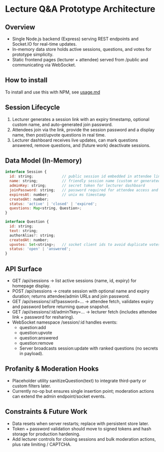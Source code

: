 ﻿# Lecture Q&A Prototype Architecture

## Overview
- Single Node.js backend (Express) serving REST endpoints and Socket.IO for real-time updates.
- In-memory data store holds active sessions, questions, and votes for prototype simplicity.
- Static frontend pages (lecturer + attendee) served from /public and communicating via WebSocket.

## How to install
To install and use this with NPM, see [usage.md](https://github.com/MrIvory124/anonymous-questions/blob/main/docs/usage.md)

## Session Lifecycle
1. Lecturer generates a session link with an expiry timestamp, optional custom name, and auto-generated join password.
2. Attendees join via the link, provide the session password and a display name, then post/upvote questions in real time.
3. Lecturer dashboard receives live updates, can mark questions answered, remove questions, and (future work) deactivate sessions.

## Data Model (In-Memory)
```	js
interface Session {
  id: string;             // public session id embedded in attendee link
  name: string;           // friendly session name (custom or generated)
  adminKey: string;       // secret token for lecturer dashboard
  joinPassword: string;   // password required for attendee access and socket joins
  expiresAt: number;      // unix ms timestamp
  createdAt: number;
  status: 'active' | 'closed' | 'expired';
  questions: Map<string, Question>;
}

interface Question {
  id: string;
  text: string;
  authorAlias?: string;
  createdAt: number;
  upvotes: Set<string>;   // socket client ids to avoid duplicate votes
  status: 'open' | 'answered';
}
```

## API Surface
- GET /api/sessions → list active sessions (name, id, expiry) for homepage display.
- POST /api/sessions → create session with optional name and expiry duration; returns attendee/admin URLs and join password.
- GET /api/sessions/:id?password=... → attendee fetch, validates expiry and password before returning queue snapshot.
- GET /api/sessions/:id/admin?key=... → lecturer fetch (includes attendee link + password for resharing).
- WebSocket namespace /session/:id handles events:
  - question:add
  - question:upvote
  - question:answered
  - question:remove
  - Server broadcasts session:update with ranked questions (no secrets in payload).

## Profanity & Moderation Hooks
- Placeholder utility sanitizeQuestion(text) to integrate third-party or custom filters later.
- Currently no-op but ensures single insertion point; moderation actions can extend the admin endpoint/socket events.

## Constraints & Future Work
- Data resets when server restarts; replace with persistent store later.
- Token + password validation should move to signed tokens and hash storage for production hardening.
- Add lecturer controls for closing sessions and bulk moderation actions, plus rate limiting / CAPTCHA.
